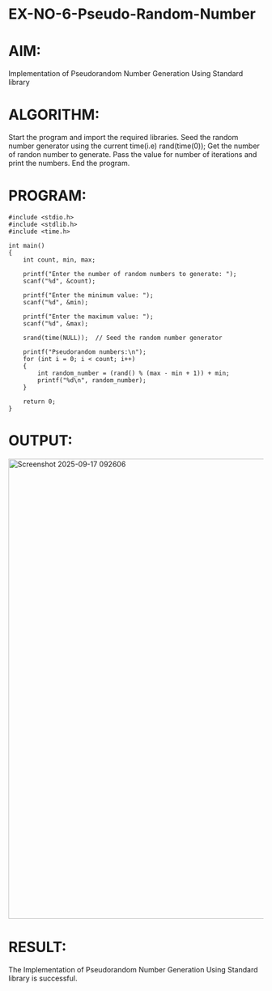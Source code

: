 # EX-NO-6-Pseudo-Random-Number

# AIM: 
Implementation of Pseudorandom Number Generation Using Standard library

# ALGORITHM:
Start the program and import the required libraries.
Seed the random number generator using the current time(i.e) rand(time(0));
Get the number of randon number to generate.
Pass the value for number of iterations and print the numbers.
End the program.

# PROGRAM:
```
#include <stdio.h>
#include <stdlib.h>
#include <time.h>

int main() 
{
    int count, min, max;

    printf("Enter the number of random numbers to generate: ");
    scanf("%d", &count);

    printf("Enter the minimum value: ");
    scanf("%d", &min);

    printf("Enter the maximum value: ");
    scanf("%d", &max);

    srand(time(NULL));  // Seed the random number generator

    printf("Pseudorandom numbers:\n");
    for (int i = 0; i < count; i++) 
    {
        int random_number = (rand() % (max - min + 1)) + min;
        printf("%d\n", random_number);
    }

    return 0;
}
```

# OUTPUT:
<img width="1690" height="909" alt="Screenshot 2025-09-17 092606" src="https://github.com/user-attachments/assets/013969f9-a7e8-4634-869a-200e7d8a23fb" />



# RESULT:
The Implementation of Pseudorandom Number Generation Using Standard library is successful.
